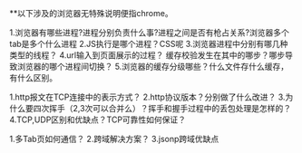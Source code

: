 **以下涉及的浏览器无特殊说明便指chrome。

1.浏览器有哪些进程?进程分别负责什么事?进程之间是否有枪占关系?浏览器多个tab是多个什么进程
2.JS执行是哪个进程？CSS呢
3.浏览器进程中分别有哪几种类型的线程？
4.url输入到页面展示的过程？ 缓存校验发生在其中的哪步？哪步导致浏览器的哪个进程间切换？
5.浏览器的缓存分级哪些？什么文件存什么缓存，有什么区别。


1.http报文在TCP连接中的表示方式？
2.http协议版本？分别做了什么改进？
3.为什么要四次挥手（2,3次可以合并么）？挥手和握手过程中的丢包处理是怎样的？
4.TCP,UDP区别和优缺点？TCP可靠性如何保证？


1.多Tab页如何通信？
2.跨域解决方案？
3.jsonp跨域优缺点
